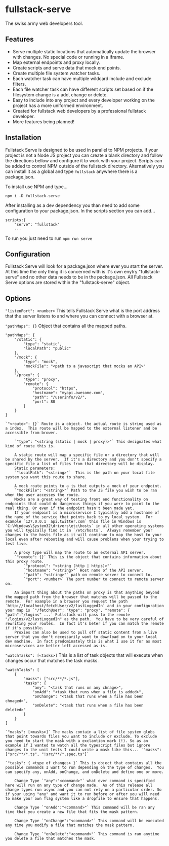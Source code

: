 # fullstack-serve
The swiss army web developers tool.

## Features
 - Serve multiple static locations that automatically update the browser with changes.  No special code or running in a iframe.
 - Map external endpoints and proxy locally.
 - Create scripts and serve data that mock end points.
 - Create multiple file system watcher tasks.
 - Each watcher task can have multiple wildcard include and exclude filters.
 - Each file watcher task can have different scripts set based on if the filesystem change is a add, change or delete.
 - Easy to include into any project and every developer working on the project has a more uniformed environment.
 - Created for fullstack web developers by a professional fullstack developer.
 - More features being planned!


## Installation

Fullstack Serve is designed to be used in parallel to NPM projects. If your project is not a Node JS project you can create
a blank directory and follow the directions bellow and configure it to work with your project.  Scripts can be added to control NPM outside of the fullstack directory.
Alternatively you can install it as a global and type `fullstack` anywhere there is a package.json. 

To install use NPM and type...

`npm i -D fullstack-serve`

After installing as a dev dependency you than need to add some configuration to your package.json.
In the scripts section you can add...

```
scripts:{
    "serve": "fullstack"
    ...
```

To run you just need to run `npm run serve`


## Configuration

Fullstack Serve will look for a package.json where ever you start the server.  At this time the only thing it is concerned with is it's own enytry "fullstack-serve" and no other data needs to be in the package.json.
All Fullstack Serve options are stored within the "fullstack-serve" object.

## Options

`"listenPort": <number>`  This tells Fullstack Serve what is the port address that the server listens to and where you can connect with a browser at.

`"pathMaps": {}` Object that contains all the mapped paths.
```
"pathMaps": {
    "/static": {
        "type": "static",
        "localPath": "public"
    },
    "/mock": {
        "type": "mock",
        "mockFile": "<path to a javascript that mocks an API>"
    },
    "/proxy": {
        "type": "proxy",
        "remote": {
            "protocol": "https",
            "hostname": "myapi.awesome.com",
            "path": "/userinfo/v2/",
            "port": 80
        }
    }
}
```

    `"<route>": {}` Route is a object. the actual route is string used as a index.  This route will be mapped to the external listener and be accessible from brower.

        `"type": "<string (static | mock | proxy)>"` This designates what kind of route this is.  
        
        A static route will map a specific file or a directory that will be shared by the server.  If it's a directory and you don't specify a specific file a list of files from that directory will be display.
        Static parameters:
        `"localPath": "<string>"`  This is the path on your local file system you want this route to share.

        A mock route points to a js that outputs a mock of your endpoint.
        `"mockFile": "<string>"` Path to the JS file you wish to be ran when the user accesses the route.
        Mocks are a great way of testing front end functionality on endpoints that could do dangerous things if you were to point to the real thing. Or even if the endpoint hasn't been made yet.
        If your endpoint is a microservice I typically add a hostname of the name of the service that points back to my local system.  For example `127.0.0.1  api.twitter.com` this file in Windows is `C:\Windows\System32\drivers\etc\hosts` in all other operating systems you will typically find it in `/etc/hosts`.  Always remember your changes to the hosts file as it will continue to map the host to your local even after rebooting and will cause problems when your trying to test live.

        A proxy type will map the route to an external API server.
        `"remote": {}` This is the object that contains information about this proxy route.
            `"protocol": "<string (http | https)>"`
            `"hostname": "<string>"` Host name of the API server.
            `"path": "<string>"` path on remote server to connect to.
            `"port": <number>` The port number to connect to remote server on.

        An import thing about the paths on proxy is that anything beyond the mapped path from the browser that matches will be passed to the remote.  For example in a browser you request the path `http://localhost/fetchUser/v2/lastLoggedIn` and in your configuration your map is `"/fetchUser": "type": "proxy", "remote": { "path":"/logins" ...` Fullstack will pass to the remote "/logins/v2/lastLoggedIn" as the path.  You have to be very careful of rewriting your routes.  In fact it's beter if you can match the remote if it's possible.
        Proxies can also be used to pull off static content from a live server that you don't necessarily want to download on to your local dev machine.  In fact predominately this is what I use it for as most microservices are better left accessed as-is.

`"watchTasks": [<tasks>]` This is a list of task objects that will execute when changes occur that matches the task masks.

```
"watchTasks": [
    {
        "masks": ["src/**/*.js"],
        "tasks": {
            "any": "<task that runs on any chnage>",
            "onAdd": "<task that runs when a file is added>",
            "onChange": "<task that runs when a file has been chnaged>",
            "onDelete": "<task that runs when a file has been deleted>"
        }
    }
]
```
    `"masks": [<masks>]` The masks contain a list of file system globs that point towards files you want to include or exclude. To exclude you need to start the mask with a exclamtion mark (!). So as an example if I wanted to watch all the typescript files but ignore changes to the unit tests I could write a mask like this... `"masks": ["src/**/*.ts", "!src/**/*.spec.ts"]`

    `"tasks": { <type of changes> }` This is object that contains all the possible commands I want to run depending on the type of changes.  You can specify any, onAdd, onChange, and onDelete and define one or more.

        Change Type `"any":"<command>"` what ever command is specified here will run on any type of change made.  As of this release all change types run async and you can not rely on a particular order. So if your using "any" and want it to run before or after you will need to make your own flag system like a dropfile to ensure that happens.

        Change Type `"onAdd":"<command>"` This command will be ran any time that you create a new file that fits the mask pattern.

        Change Type `"onChange":"<command>"` This command will be executed any time you modify a file that matches the mask pattern.

        Change Type `"onDelete":"<command>"` This command is ran anytime you delete a file that matches the mask.

